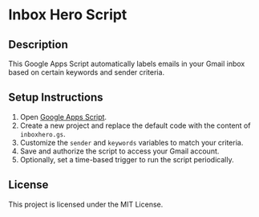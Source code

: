 # Inbox Hero Script

## Description
This Google Apps Script automatically labels emails in your Gmail inbox based on certain keywords and sender criteria.

## Setup Instructions
1. Open [Google Apps Script](https://script.google.com/).
2. Create a new project and replace the default code with the content of `inboxhero.gs`.
3. Customize the `sender` and `keywords` variables to match your criteria.
4. Save and authorize the script to access your Gmail account.
5. Optionally, set a time-based trigger to run the script periodically.

## License
This project is licensed under the MIT License.
